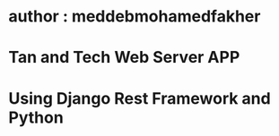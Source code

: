 # __author__ : meddebmohamedfakher
# Tan and Tech Web Server APP
# Using Django Rest Framework and Python
